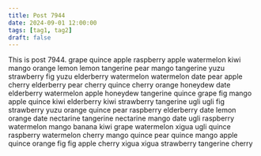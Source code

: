 ```yaml
---
title: Post 7944
date: 2024-09-01 12:00:00
tags: [tag1, tag2]
draft: false
---
```

This is post 7944.
grape
quince
apple
raspberry
apple
watermelon
kiwi
mango
orange
lemon
lemon
tangerine
pear
mango
tangerine
yuzu
strawberry
fig
yuzu
elderberry
watermelon
watermelon
date
pear
apple
cherry
elderberry
pear
cherry
quince
cherry
orange
honeydew
date
elderberry
watermelon
apple
honeydew
tangerine
quince
grape
fig
mango
apple
quince
kiwi
elderberry
kiwi
strawberry
tangerine
ugli
ugli
fig
strawberry
yuzu
orange
quince
pear
raspberry
elderberry
date
lemon
orange
date
nectarine
tangerine
nectarine
mango
date
ugli
raspberry
watermelon
mango
banana
kiwi
grape
watermelon
xigua
ugli
quince
raspberry
watermelon
cherry
mango
quince
pear
quince
mango
apple
quince
orange
fig
fig
apple
cherry
xigua
xigua
strawberry
tangerine
cherry
